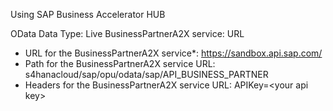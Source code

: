 Using SAP Business Accelerator HUB

OData
Data Type: Live
BusinessPartnerA2X service: URL
- URL for the BusinessPartnerA2X service*: https://sandbox.api.sap.com/
- Path for the BusinessPartnerA2X service URL: s4hanacloud/sap/opu/odata/sap/API_BUSINESS_PARTNER
- Headers for the BusinessPartnerA2X service URL: APIKey=\<your api key\>

